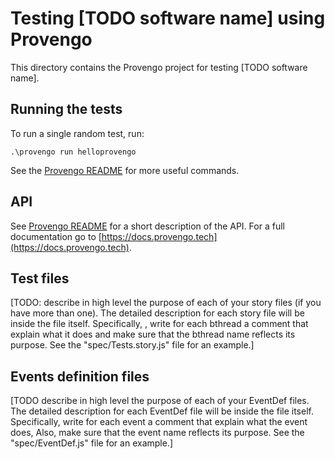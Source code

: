 # Testing [TODO software name] using Provengo
This directory contains the Provengo project for testing [TODO software name].

## Running the tests
To run a single random test, run:
```shell 
.\provengo run helloprovengo
```

See the [Provengo README](helloprovengo/README.md) for more useful commands.

## API
See [Provengo README](helloprovengo/README.md) for a short description of the API.
For a full documentation go to [https://docs.provengo.tech](https://docs.provengo.tech).

## Test files
[TODO: describe in high level the purpose of each of your story files (if you have more than one). The detailed description for each story file will be inside the file itself. Specifically, , write for each bthread a comment that explain what it does and make sure that the bthread name reflects its purpose. See the "spec/Tests.story.js" file for an example.]

## Events definition files
[TODO describe in high level the purpose of each of your EventDef files. The detailed description for each EventDef file will be inside the file itself.
Specifically, write for each event a comment that explain what the event does, Also, make sure that the event name reflects its purpose. See the "spec/EventDef.js" file for an example.]